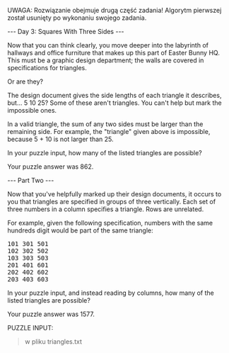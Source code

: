 UWAGA: Rozwiązanie obejmuje drugą część zadania! Algorytm pierwszej został usunięty po wykonaniu swojego zadania.

--- Day 3: Squares With Three Sides ---

Now that you can think clearly, you move deeper into the labyrinth of hallways and office furniture that makes up this part of Easter Bunny HQ. This must be a graphic design department; the walls are covered in specifications for triangles.

Or are they?

The design document gives the side lengths of each triangle it describes, but... 5 10 25? Some of these aren't triangles. You can't help but mark the impossible ones.

In a valid triangle, the sum of any two sides must be larger than the remaining side. For example, the "triangle" given above is impossible, because 5 + 10 is not larger than 25.

In your puzzle input, how many of the listed triangles are possible?

Your puzzle answer was 862.

--- Part Two ---

Now that you've helpfully marked up their design documents, it occurs to you that triangles are specified in groups of three vertically. Each set of three numbers in a column specifies a triangle. Rows are unrelated.

For example, given the following specification, numbers with the same hundreds digit would be part of the same triangle:
<pre>
101 301 501
102 302 502
103 303 503
201 401 601
202 402 602
203 403 603
</pre>

In your puzzle input, and instead reading by columns, how many of the listed triangles are possible?

Your puzzle answer was 1577.

PUZZLE INPUT:
> w pliku triangles.txt

